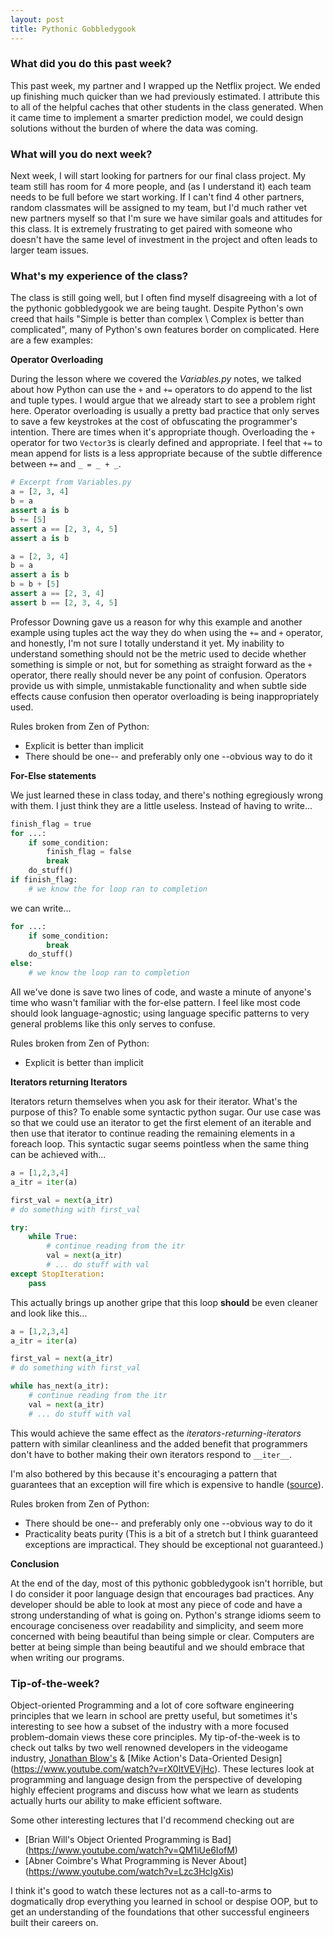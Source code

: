 ```yaml
---
layout: post
title: Pythonic Gobbledygook
---
```


### What did you do this past week? ###

This past week, my partner and I wrapped up the Netflix project. We ended up
finishing much quicker than we had previously estimated. I attribute this to all
of the helpful caches that other students in the class generated. When it came
time to implement a smarter prediction model, we could design solutions without
the burden of where the data was coming.

### What will you do next week? ###

Next week, I will start looking for partners for our final class project. My
team still has room for 4 more people, and (as I understand it) each team needs
to be full before we start working. If I can't find 4 other partners, random
classmates will be assigned to my team, but I'd much rather vet new partners
myself so that I'm sure we have similar goals and attitudes for this class.
It is extremely frustrating to get paired with someone who doesn't have the same
level of investment in the project and often leads to larger team issues.

### What's my experience of the class? ###

The class is still going well, but I often find myself disagreeing with a lot of
the pythonic gobbledygook we are being taught. Despite Python's own creed that
hails "Simple is better than complex \ Complex is better than complicated", many
of Python's own features border on complicated. Here are a few examples:

**Operator Overloading**

During the lesson where we covered the *Variables.py* notes, we talked about how
Python can use the `+` and `+=` operators to do append to the list and tuple
types. I would argue that we already start to see a problem right here. Operator
overloading is usually a pretty bad practice that only serves to save a few
keystrokes at the cost of obfuscating the programmer's intention. There are
times when it's appropriate though. Overloading the `+` operator for two
`Vector3`s is clearly defined and appropriate. I feel that `+=` to mean append
for lists is a less appropriate because of the subtle difference between `+=`
and `_ = _ + _`.

```python
# Excerpt from Variables.py
a = [2, 3, 4]
b = a
assert a is b
b += [5]
assert a == [2, 3, 4, 5]
assert a is b

a = [2, 3, 4]
b = a
assert a is b
b = b + [5]
assert a == [2, 3, 4]
assert b == [2, 3, 4, 5]
```

Professor Downing gave us a reason for why this example and another example
using tuples act the way they do when using the `+=` and `+` operator, and
honestly, I'm not sure I totally understand it yet. My inability to understand
something should not be the metric used to decide whether something is simple
or not, but for something as straight forward as the `+` operator, there really
should never be any point of confusion. Operators provide us with simple,
unmistakable functionality and when subtle side effects cause confusion then
operator overloading is being inappropriately used.

Rules broken from Zen of Python:

* Explicit is better than implicit
* There should be one-- and preferably only one --obvious way to do it

**For-Else statements**

We just learned these in class today, and there's nothing egregiously wrong with
them. I just think they are a little useless. Instead of having to write...

```python
finish_flag = true
for ...:
    if some_condition:
        finish_flag = false
        break
    do_stuff()
if finish_flag:
    # we know the for loop ran to completion
```

we can write...

```python
for ...:
    if some_condition:
        break
    do_stuff()
else:
    # we know the loop ran to completion
```

All we've done is save two lines of code, and waste a minute of anyone's time
who wasn't familiar with the for-else pattern. I feel like most code should look
language-agnostic; using language specific patterns to very general problems
like this only serves to confuse.

Rules broken from Zen of Python:

* Explicit is better than implicit

**Iterators returning Iterators**

Iterators return themselves when you ask for their iterator. What's the purpose
of this? To enable some syntactic python sugar. Our use case was so that we
could use an iterator to get the first element of an iterable and then use that
iterator to continue reading the remaining elements in a foreach loop. This
syntactic sugar seems pointless when the same thing can be achieved with...

```python
a = [1,2,3,4]
a_itr = iter(a)

first_val = next(a_itr)
# do something with first_val

try:
    while True:
        # continue reading from the itr
        val = next(a_itr)
        # ... do stuff with val
except StopIteration:
    pass
```

This actually brings up another gripe that this loop **should** be even
cleaner and look like this...

```python
a = [1,2,3,4]
a_itr = iter(a)

first_val = next(a_itr)
# do something with first_val

while has_next(a_itr):
    # continue reading from the itr
    val = next(a_itr)
    # ... do stuff with val
```

This would achieve the same effect as the *iterators-returning-iterators*
pattern with similar cleanliness and the added benefit that programmers don't
have to bother making their own iterators respond to `__iter__`.

I'm also bothered by this because it's encouraging a pattern that guarantees
that an exception will fire which is expensive to handle
([source](https://docs.python.org/2/faq/design.html#how-fast-are-exceptions)).

Rules broken from Zen of Python:

* There should be one-- and preferably only one --obvious way to do it
* Practicality beats purity (This is a bit of a stretch but I think guaranteed
exceptions are impractical. They should be exceptional not guaranteed.)

**Conclusion**

At the end of the day, most of this pythonic gobbledygook isn't horrible, but
I do consider it poor language design that encourages bad practices. Any
developer should be able to look at most any piece of code and have a strong
understanding of what is going on. Python's strange idioms seem to encourage
conciseness over readability and simplicity, and seem more concerned with being
beautiful than being simple or clear. Computers are better at being simple than
being beautiful and we should embrace that when writing our programs.

### Tip-of-the-week? ###

Object-oriented Programming and a lot of core software engineering principles
that we learn in school are pretty useful, but sometimes it's interesting to see
how a subset of the industry with a more focused problem-domain views these core
principles. My tip-of-the-week is to check out talks by two well renowned
developers in the videogame industry,
[Jonathan Blow's](https://youtu.be/5Nc68IdNKdg) &
[Mike Action's Data-Oriented Design]
(https://www.youtube.com/watch?v=rX0ItVEVjHc).
These lectures look at programming and language design from the perspective of
developing highly effecient programs and discuss how what we learn as
students actually hurts our ability to make efficient software.

Some other interesting lectures that I'd recommend checking out are

* [Brian Will's Object Oriented Programming is Bad]
(https://www.youtube.com/watch?v=QM1iUe6IofM)
* [Abner Coimbre's What Programming is Never About]
(https://www.youtube.com/watch?v=Lzc3HcIgXis)

I think it's good to watch these lectures not as a call-to-arms to dogmatically
drop everything you learned in school or despise OOP, but to get an
understanding of the foundations that other successful engineers built their
careers on.
